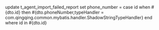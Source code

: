 update t_agent_import_failed_report
    set phone_number = case id
        <foreach collection="list" item="dto">
            when #{dto.id} then #{dto.phoneNumber,typeHandler = com.qingqing.common.mybatis.handler.ShadowStringTypeHandler}
        </foreach>
    end
    where id in
        <foreach collection="list" item="dto" open="(" separator="," close=")">
            #{dto.id}
        </foreach>